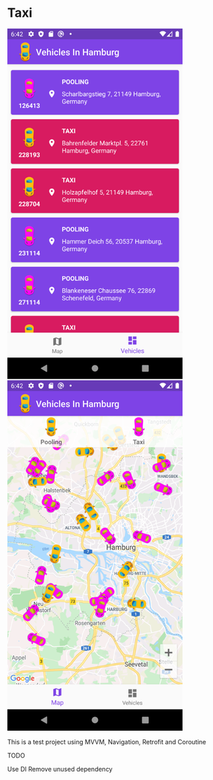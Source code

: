 # Taxi


<img src="/readme/2.png" width="400"> <img src="/readme/1.png" width="400">


This is a test project using MVVM, Navigation, Retrofit and Coroutine 


TODO 

Use DI 
Remove unused dependency 
 
